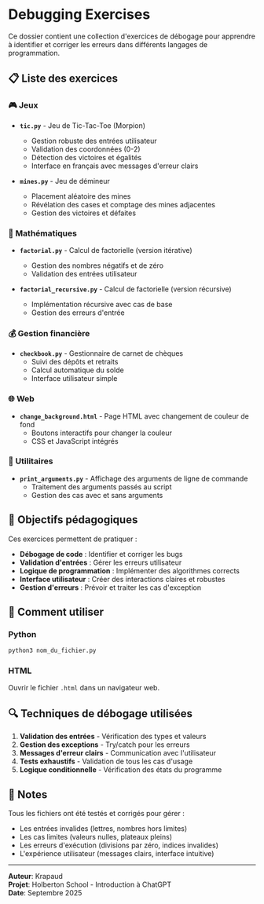 # Debugging Exercises

Ce dossier contient une collection d'exercices de débogage pour apprendre à identifier et corriger les erreurs dans différents langages de programmation.

## 📋 Liste des exercices

### 🎮 Jeux
- **`tic.py`** - Jeu de Tic-Tac-Toe (Morpion)
  - Gestion robuste des entrées utilisateur
  - Validation des coordonnées (0-2)
  - Détection des victoires et égalités
  - Interface en français avec messages d'erreur clairs

- **`mines.py`** - Jeu de démineur
  - Placement aléatoire des mines
  - Révélation des cases et comptage des mines adjacentes
  - Gestion des victoires et défaites

### 🧮 Mathématiques
- **`factorial.py`** - Calcul de factorielle (version itérative)
  - Gestion des nombres négatifs et de zéro
  - Validation des entrées utilisateur

- **`factorial_recursive.py`** - Calcul de factorielle (version récursive)
  - Implémentation récursive avec cas de base
  - Gestion des erreurs d'entrée

### 💰 Gestion financière
- **`checkbook.py`** - Gestionnaire de carnet de chèques
  - Suivi des dépôts et retraits
  - Calcul automatique du solde
  - Interface utilisateur simple

### 🌐 Web
- **`change_background.html`** - Page HTML avec changement de couleur de fond
  - Boutons interactifs pour changer la couleur
  - CSS et JavaScript intégrés

### 🔧 Utilitaires
- **`print_arguments.py`** - Affichage des arguments de ligne de commande
  - Traitement des arguments passés au script
  - Gestion des cas avec et sans arguments

## 🎯 Objectifs pédagogiques

Ces exercices permettent de pratiquer :
- **Débogage de code** : Identifier et corriger les bugs
- **Validation d'entrées** : Gérer les erreurs utilisateur
- **Logique de programmation** : Implémenter des algorithmes corrects
- **Interface utilisateur** : Créer des interactions claires et robustes
- **Gestion d'erreurs** : Prévoir et traiter les cas d'exception

## 🚀 Comment utiliser

### Python
```bash
python3 nom_du_fichier.py
```

### HTML
Ouvrir le fichier `.html` dans un navigateur web.

## 🔍 Techniques de débogage utilisées

1. **Validation des entrées** - Vérification des types et valeurs
2. **Gestion des exceptions** - Try/catch pour les erreurs
3. **Messages d'erreur clairs** - Communication avec l'utilisateur
4. **Tests exhaustifs** - Validation de tous les cas d'usage
5. **Logique conditionnelle** - Vérification des états du programme

## 📝 Notes

Tous les fichiers ont été testés et corrigés pour gérer :
- Les entrées invalides (lettres, nombres hors limites)
- Les cas limites (valeurs nulles, plateaux pleins)
- Les erreurs d'exécution (divisions par zéro, indices invalides)
- L'expérience utilisateur (messages clairs, interface intuitive)

---

**Auteur**: Krapaud  
**Projet**: Holberton School - Introduction à ChatGPT  
**Date**: Septembre 2025
